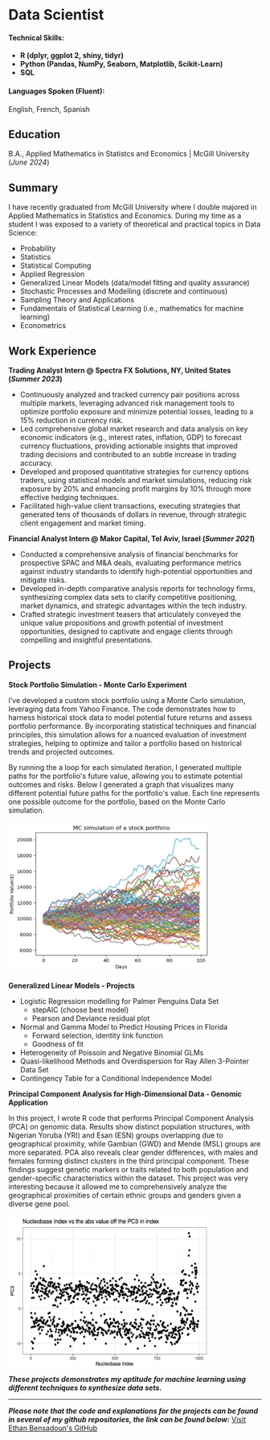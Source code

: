 # Data Scientist
#### Technical Skills: 
- **R (dplyr, ggplot 2, shiny, tidyr)**
- **Python (Pandas, NumPy, Seaborn, Matplotlib, Scikit-Learn)**
- **SQL**
  
#### Languages Spoken (Fluent):
English, French, Spanish

## Education			        		
B.A., Applied Mathematics in Statistcs and Economics | McGill University (_June 2024_)

## Summary 
I have recently graduated from McGill University where I double majored in Applied Mathematics in Statistics and Economics. During my time as a student I was exposed to a variety of theoretical and practical topics in Data Science:

- Probability
- Statistics
- Statistical Computing 
- Applied Regression
- Generalized Linear Models (data/model fitting and quality assurance)
- Stochastic Processes and Modelling (discrete and continuous)
- Sampling Theory and Applications 
- Fundamentals of Statistical Learning (i.e., mathematics for machine learning)
- Econometrics

## Work Experience
**Trading Analyst Intern @ Spectra FX Solutions, NY, United States (_Summer 2023_)**
- Continuously analyzed and tracked currency pair positions across multiple markets, leveraging advanced risk management tools to optimize portfolio exposure and minimize potential losses, leading to a 15% reduction in currency risk.
- Led comprehensive global market research and data analysis on key economic indicators (e.g., interest rates, inflation, GDP) to forecast currency fluctuations, providing actionable insights that improved trading decisions and contributed to an subtle increase in trading accuracy.
- Developed and proposed quantitative strategies for currency options traders, using statistical models and market simulations, reducing risk exposure by 20% and enhancing profit margins by 10% through more effective hedging techniques.
- Facilitated high-value client transactions, executing strategies that generated tens of thousands of dollars in revenue, through strategic client engagement and market timing.

**Financial Analyst Intern @ Makor Capital, Tel Aviv, Israel (_Summer 2021_)**
- Conducted a comprehensive analysis of financial benchmarks for prospective SPAC and M&A deals, evaluating performance metrics against industry standards to identify high-potential opportunities and mitigate risks.
- Developed in-depth comparative analysis reports for technology firms, synthesizing complex data sets to clarify competitive positioning, market dynamics, and strategic advantages within the tech industry.
- Crafted strategic investment teasers that articulately conveyed the unique value propositions and growth potential of investment opportunities, designed to captivate and engage clients through compelling and insightful presentations.

## Projects
**Stock Portfolio Simulation - Monte Carlo Experiment**

I’ve developed a custom stock portfolio using a Monte Carlo simulation, leveraging data from Yahoo Finance. The code demonstrates how to harness historical stock data to model potential future returns and assess portfolio performance. By incorporating statistical techniques and financial principles, this simulation allows for a nuanced evaluation of investment strategies, helping to optimize and tailor a portfolio based on historical trends and projected outcomes. 

By running the a loop for each simulated iteration, I generated multiple paths for the portfolio's future value, allowing you to estimate potential outcomes and risks. Below I generated a graph that visualizes many different potential future paths for the portfolio's value. Each line represents one possible outcome for the portfolio, based on the Monte Carlo simulation.

<img width="400" height="300" src="assets/MC_sim.png">

**Generalized Linear Models - Projects**
- Logistic Regression modelling for Palmer Penguins Data Set
  - stepAIC (choose best model)
  - Pearson and Deviance residual plot
- Normal and Gamma Model to Predict Housing Prices in Florida
  - Forward selection, identity link function 
  - Goodness of fit
- Heterogeneity of Poissoin and Negative Binomial GLMs
- Quasi-likelihood Methods and Overdispersion for Ray Allen 3-Pointer Data Set
- Contingency Table for a Conditional Independence Model

**Principal Component Analysis for High-Dimensional Data - Genomic Application**

In this project, I wrote R code that performs Principal Component Analysis (PCA) on genomic data. Results show distinct population structures, with Nigerian Yoruba (YRI) and Esan (ESN) groups overlapping due to geographical proximity, while Gambian (GWD) and Mende (MSL) groups are more separated. PCA also reveals clear gender differences, with males and females forming distinct clusters in the third principal component. These findings suggest genetic markers or traits related to both population and gender-specific characteristics within the dataset. This project was very interesting because it allowed me to comprehensively analyze the geographical proximities of certain ethnic groups and genders given a diverse gene pool. 

<img width="400" height="300" src="assets/Nucleobase Index vs the abs value off the PC3 in index..png">
  
***These projects demonstrates my aptitude for machine learning using different techniques to synthesize data sets.***

---
***Please note that the code and explanations for the projects can be found in several of my github repositories, the link can be found below:***
[Visit Ethan Bensadoun's GitHub](https://github.com/ethanbensadoun1)




